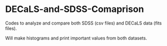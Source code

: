 # DECaLS-and-SDSS-Comaprison
Codes to analyze and compare both SDSS (csv files) and DECaLS data (fits files).

Will make histograms and print important values from both datasets.
